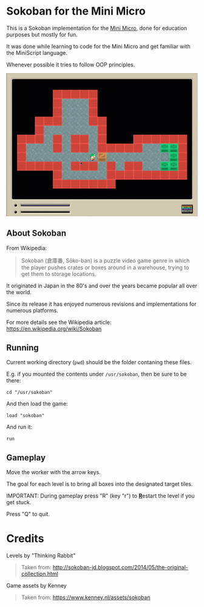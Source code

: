 
# Sokoban for the Mini Micro

This is a Sokoban implementation for the [Mini Micro](https://miniscript.org/MiniMicro/index.html), done for education purposes but mostly for fun.

It was done while learning to code for the Mini Micro and get familiar with the MiniScript language.

Whenever possible it tries to follow OOP principles.

![Sokoban screenshot](./sokoban-screenshot.png)

## About Sokoban

From Wikipedia:

> Sokoban (倉庫番, Sōko-ban) is a puzzle video game genre in which the player pushes crates or boxes around in a warehouse, trying to get them to storage locations. 

It originated in Japan in the 80's and over the years became popular all over the world.

Since its release it has enjoyed numerous revisions and implementations for numerous platforms.

For more details see the Wikipedia article: https://en.wikipedia.org/wiki/Sokoban

## Running

Current working directory (`pwd`) should be the folder contaning these files.

E.g. if you mounted the contents under `/usr/sokoban`, then be sure to be there:

```
cd "/usr/sokoban"
```

And then load the game:

```
load "sokoban"
```

And run it:
```
run
````

## Gameplay

Move the worker with the arrow keys.

The goal for each level is to bring all boxes into the designated target tiles.

IMPORTANT: During gameplay press "R" (key "r") to <b><u>R</u></b>estart the level if you get stuck.

Press "Q" to quit.

# Credits

Levels by "Thinking Rabbit"
> Taken from: http://sokoban-jd.blogspot.com/2014/05/the-original-collection.html


Game assets by Kenney

> Taken from: https://www.kenney.nl/assets/sokoban